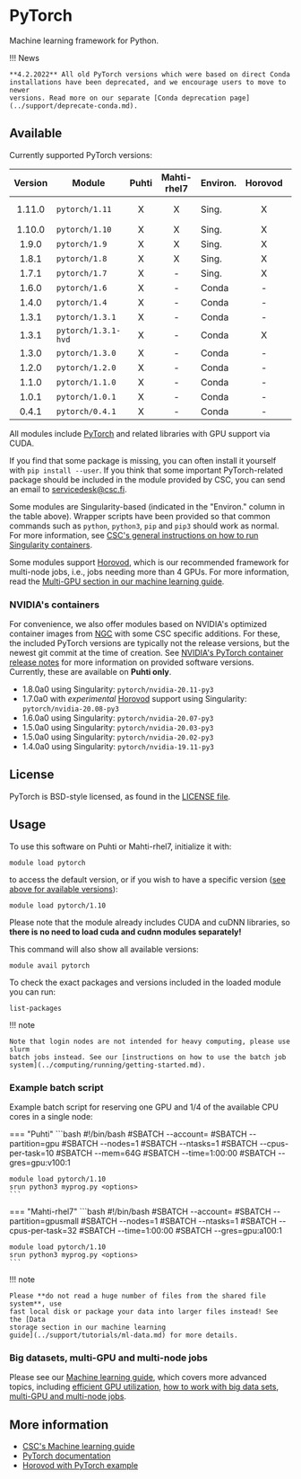 # PyTorch

Machine learning framework for Python.

!!! News

    **4.2.2022** All old PyTorch versions which were based on direct Conda
    installations have been deprecated, and we encourage users to move to newer
    versions. Read more on our separate [Conda deprecation page](../support/deprecate-conda.md).


## Available

Currently supported PyTorch versions:

| Version | Module              | Puhti | Mahti-rhel7 | Environ. | Horovod | Notes           |
|:-------:|---------------------|:-----:|:-----:|----------|:-------:|-----------------|
| 1.11.0  | `pytorch/1.11`      | X     | X     | Sing.    | X       | default version |
| 1.10.0  | `pytorch/1.10`      | X     | X     | Sing.    | X       |                 |
| 1.9.0   | `pytorch/1.9`       | X     | X     | Sing.    | X       |                 |
| 1.8.1   | `pytorch/1.8`       | X     | X     | Sing.    | X       |                 |
| 1.7.1   | `pytorch/1.7`       | X     | -     | Sing.    | X       |                 |
| 1.6.0   | `pytorch/1.6`       | X     | -     | Conda    | -       | *deprecated*    |
| 1.4.0   | `pytorch/1.4`       | X     | -     | Conda    | -       | *deprecated*    |
| 1.3.1   | `pytorch/1.3.1`     | X     | -     | Conda    | -       | *deprecated*    |
| 1.3.1   | `pytorch/1.3.1-hvd` | X     | -     | Conda    | X       | *deprecated*    |
| 1.3.0   | `pytorch/1.3.0`     | X     | -     | Conda    | -       | *deprecated*    |
| 1.2.0   | `pytorch/1.2.0`     | X     | -     | Conda    | -       | *deprecated*    |
| 1.1.0   | `pytorch/1.1.0`     | X     | -     | Conda    | -       | *deprecated*    |
| 1.0.1   | `pytorch/1.0.1`     | X     | -     | Conda    | -       | *deprecated*    |
| 0.4.1   | `pytorch/0.4.1`     | X     | -     | Conda    | -       | *deprecated*    |

All modules include [PyTorch](https://pytorch.org/) and related libraries with
GPU support via CUDA.

If you find that some package is missing, you can often install it yourself with
`pip install --user`. If you think that some important PyTorch-related package
should be included in the module provided by CSC, you can send an email to
[servicedesk@csc.fi](mailto:servicedesk@csc.fi).

Some modules are Singularity-based (indicated in the "Environ." column in the
table above). Wrapper scripts have been provided so that common commands such as
`python`, `python3`, `pip` and `pip3` should work as normal. For more
information, see [CSC's general instructions on how to run Singularity
containers](../computing/containers/run-existing.md).

Some modules support [Horovod](https://horovod.ai/), which is our recommended
framework for multi-node jobs, i.e., jobs needing more than 4 GPUs. For more
information, read the [Multi-GPU section in our machine learning
guide](../support/tutorials/ml-multi.md).


### NVIDIA's containers

For convenience, we also offer modules based on NVIDIA's optimized container
images from [NGC](https://ngc.nvidia.com/catalog/containers/nvidia:pytorch) with
some CSC specific additions. For these, the included PyTorch versions are
typically not the release versions, but the newest git commit at the time of
creation. See [NVIDIA's PyTorch container release
notes](https://docs.nvidia.com/deeplearning/frameworks/pytorch-release-notes/index.html)
for more information on provided software versions. Currently, these are
available on **Puhti only**.

- 1.8.0a0 using Singularity: `pytorch/nvidia-20.11-py3`
- 1.7.0a0 with *experimental* [Horovod](../support/tutorials/ml-multi.md) support using Singularity: `pytorch/nvidia-20.08-py3`
- 1.6.0a0 using Singularity: `pytorch/nvidia-20.07-py3`
- 1.5.0a0 using Singularity: `pytorch/nvidia-20.03-py3`
- 1.5.0a0 using Singularity: `pytorch/nvidia-20.02-py3`
- 1.4.0a0 using Singularity: `pytorch/nvidia-19.11-py3`


## License

PyTorch is BSD-style licensed, as found in the [LICENSE
file](https://github.com/pytorch/pytorch/blob/master/LICENSE).

## Usage

To use this software on Puhti or Mahti-rhel7, initialize it with:

```text
module load pytorch
```

to access the default version, or if you wish to have a specific version ([see
above for available versions](#available)):

```text
module load pytorch/1.10
```

Please note that the module already includes CUDA and cuDNN libraries, so
**there is no need to load cuda and cudnn modules separately!**

This command will also show all available versions:

```text
module avail pytorch
```

To check the exact packages and versions included in the loaded module you can
run:

```text
list-packages
```


!!! note 

    Note that login nodes are not intended for heavy computing, please use slurm
    batch jobs instead. See our [instructions on how to use the batch job
    system](../computing/running/getting-started.md).

### Example batch script

Example batch script for reserving one GPU and 1/4 of the available CPU cores in
a single node:

=== "Puhti"
    ```bash
    #!/bin/bash
    #SBATCH --account=<project>
    #SBATCH --partition=gpu
    #SBATCH --nodes=1
    #SBATCH --ntasks=1
    #SBATCH --cpus-per-task=10
    #SBATCH --mem=64G
    #SBATCH --time=1:00:00
    #SBATCH --gres=gpu:v100:1
        
    module load pytorch/1.10
    srun python3 myprog.py <options>
    ```

=== "Mahti-rhel7"
    ```bash
    #!/bin/bash
    #SBATCH --account=<project>
    #SBATCH --partition=gpusmall
    #SBATCH --nodes=1
    #SBATCH --ntasks=1
    #SBATCH --cpus-per-task=32
    #SBATCH --time=1:00:00
    #SBATCH --gres=gpu:a100:1
    
    module load pytorch/1.10
    srun python3 myprog.py <options>
    ```


!!! note

    Please **do not read a huge number of files from the shared file system**, use
    fast local disk or package your data into larger files instead! See the [Data
    storage section in our machine learning
    guide](../support/tutorials/ml-data.md) for more details.

### Big datasets, multi-GPU and multi-node jobs

Please see our [Machine learning guide](../support/tutorials/ml-guide.md), which
covers more advanced topics, including [efficient GPU
utilization](../support/tutorials/gpu-ml.md), [how to work with big data
sets](../support/tutorials/ml-data.md), [multi-GPU and multi-node
jobs](../support/tutorials/ml-multi.md).


## More information

- [CSC's Machine learning guide](../support/tutorials/ml-guide.md)
- [PyTorch documentation](https://pytorch.org/docs/stable/index.html)
- [Horovod with PyTorch example](https://github.com/horovod/horovod/blob/master/docs/pytorch.rst)
